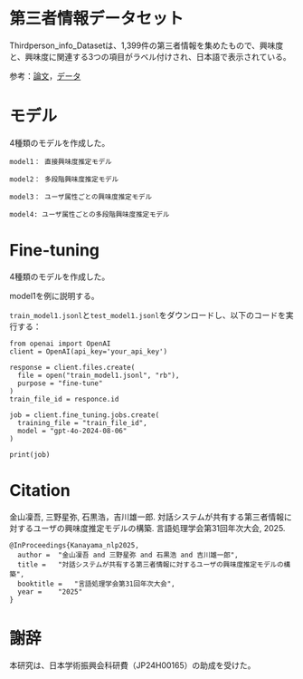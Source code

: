 # 第三者情報データセット

Thirdperson_info_Datasetは、1,399件の第三者情報を集めたもので、興味度と、興味度に関連する3つの項目がラベル付けされ、日本語で表示されている。

参考：[論文](https://www.anlp.jp/proceedings/annual_meeting/2025/pdf_dir/D4-3.pdf)，[データ](https://github.com/IshiguroLab/Thirdperson-info-Dataset/tree/main/data)

# モデル
4種類のモデルを作成した。

```
model1： 直接興味度推定モデル

model2： 多段階興味度推定モデル

model3： ユーザ属性ごとの興味度推定モデル

model4: ユーザ属性ごとの多段階興味度推定モデル
```

# Fine-tuning
4種類のモデルを作成した。

model1を例に説明する。

`train_model1.jsonl`と`test_model1.jsonl`をダウンロードし、以下のコードを実行する：

```
from openai import OpenAI
client = OpenAI(api_key='your_api_key')

response = client.files.create(
  file = open("train_model1.jsonl", "rb"),
  purpose = "fine-tune"
)
train_file_id = responce.id

job = client.fine_tuning.jobs.create(
  training_file = "train_file_id",
  model = "gpt-4o-2024-08-06"
)

print(job)
```

# Citation
金山凜吾, 三野星弥, 石黒浩，吉川雄一郎. 対話システムが共有する第三者情報に対するユーザの興味度推定モデルの構築. 言語処理学会第31回年次大会, 2025.
```
@InProceedings{Kanayama_nlp2025,
  author = 	"金山凜吾 and 三野星弥 and 石黒浩 and 吉川雄一郎",
  title = 	"対話システムが共有する第三者情報に対するユーザの興味度推定モデルの構築",
  booktitle = 	"言語処理学会第31回年次大会",
  year =	"2025"
}
```

# 謝辞
本研究は、日本学術振興会科研費（JP24H00165）の助成を受けた。

